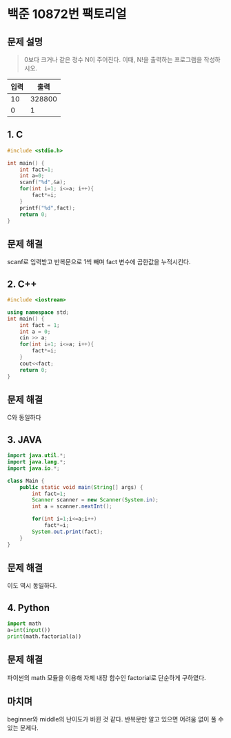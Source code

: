 # 백준 10872번 팩토리얼

## 문제 설명
>0보다 크거나 같은 정수 N이 주어진다. 이때, N!을 출력하는 프로그램을 작성하시오.

|입력|출력|
|---|---|
|10|328800|
|0|1|

## 1. C
``` C
#include <stdio.h>

int main() {
    int fact=1;
    int a=0;
    scanf("%d",&a);
    for(int i=1; i<=a; i++){
        fact*=i;
    }
    printf("%d",fact);
    return 0;
}
```

## 문제 해결
scanf로 입력받고 반복문으로 1씩 빼며 fact 변수에 곱한값을 누적시킨다.

## 2. C++
``` cpp
#include <iostream>

using namespace std;
int main() {
    int fact = 1;
    int a = 0;
    cin >> a;
    for(int i=1; i<=a; i++){
        fact*=i;
    }
    cout<<fact;
    return 0;
}
```
## 문제 해결
C와 동일하다

## 3. JAVA
``` java
import java.util.*;
import java.lang.*;
import java.io.*;

class Main {
    public static void main(String[] args) {
        int fact=1;
        Scanner scanner = new Scanner(System.in);
        int a = scanner.nextInt();

        for(int i=1;i<=a;i++)
            fact*=i;
        System.out.print(fact);
    }
}
```
## 문제 해결
이도 역시 동일하다.

## 4. Python
``` py
import math
a=int(input())
print(math.factorial(a))
```

## 문제 해결
파이썬의 math 모듈을 이용해 자체 내장 함수인 factorial로 단순하게 구하였다.

## 마치며
beginner와 middle의 난이도가 바뀐 것 같다.
반복문만 알고 있으면 어려움 없이 풀 수 있는 문제다.
